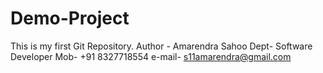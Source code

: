 # Demo-Project
This is my first Git Repository.
Author - Amarendra Sahoo
Dept- Software Developer
Mob- +91 8327718554
e-mail- s11amarendra@gmail.com
